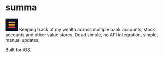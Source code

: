 # summa

![summa logo](Summa/Summa/Assets.xcassets/summa.logo.appiconset/summa-totals-warm-ipad-40x40.png) Keeping track of my wealth across multiple bank accounts, stock accounts and other value stores. Dead simple, no API integration, simple, manual updates.

Built for iOS.
